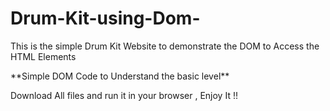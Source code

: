 # Drum-Kit-using-Dom-
<p> This is the simple Drum Kit Website to demonstrate the DOM to Access the HTML Elements </p>
**Simple DOM Code to Understand the basic level**
<p>Download All files and run it in your browser , Enjoy It !! </p>

